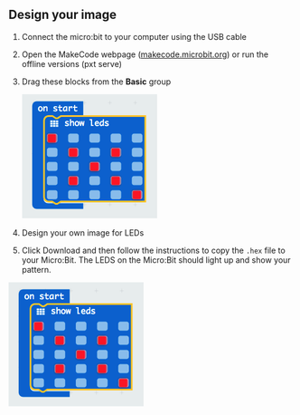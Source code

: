 ## Design your image

1. Connect the micro:bit to your computer using the USB cable

2. Open the MakeCode webpage ([makecode.microbit.org](https://makecode.microbit.org/)) or run the offline versions (pxt serve)

3. Drag these blocks from the **Basic** group

    ![](images/microbit-1.png)

4. Design your own image for LEDs

5. Click Download and then follow the instructions to copy the `.hex` file to your Micro:Bit. The LEDS on the Micro:Bit should light up and show your pattern.

![](images/microbit-1.png)
